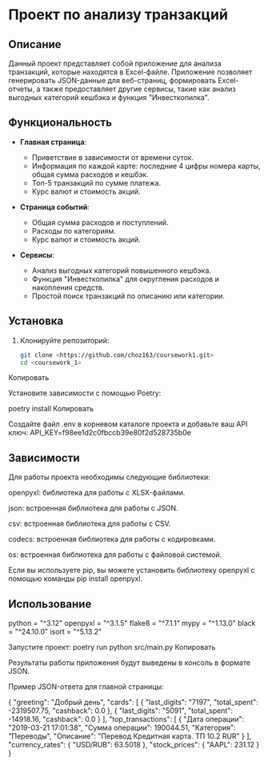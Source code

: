 # Проект по анализу транзакций

## Описание

Данный проект представляет собой приложение для анализа транзакций, которые находятся в Excel-файле. Приложение позволяет генерировать JSON-данные для веб-страниц, формировать Excel-отчеты, а также предоставляет другие сервисы, такие как анализ выгодных категорий кешбэка и функция "Инвесткопилка".

## Функциональность

- **Главная страница**: 
  - Приветствие в зависимости от времени суток.
  - Информация по каждой карте: последние 4 цифры номера карты, общая сумма расходов и кешбэк.
  - Топ-5 транзакций по сумме платежа.
  - Курс валют и стоимость акций.

- **Страница событий**:
  - Общая сумма расходов и поступлений.
  - Расходы по категориям.
  - Курс валют и стоимость акций.

- **Сервисы**:
  - Анализ выгодных категорий повышенного кешбэка.
  - Функция "Инвесткопилка" для округления расходов и накопления средств.
  - Простой поиск транзакций по описанию или категории.

## Установка

1. Клонируйте репозиторий:

   ```bash
   git clone <https://github.com/choz163/coursework1.git>
   cd <coursework_1>
Копировать

Установите зависимости с помощью Poetry:

poetry install
Копировать

Создайте файл .env в корневом каталоге проекта и добавьте ваш API ключ:
API_KEY=f98ee1d2c0fbccb39e80f2d528735b0e

## Зависимости

Для работы проекта необходимы следующие библиотеки:

openpyxl: библиотека для работы с XLSX-файлами.

json: встроенная библиотека для работы с JSON.

csv: встроенная библиотека для работы с CSV.

codecs: встроенная библиотека для работы с кодировками.

os: встроенная библиотека для работы с файловой системой.

Если вы используете pip, вы можете установить библиотеку openpyxl с помощью команды pip install openpyxl.


## Использование
python = "^3.12"
openpyxl = "^3.1.5"
flake8 = "^7.1.1"
mypy = "^1.13.0"
black = "^24.10.0"
isort = "^5.13.2"

Запустите проект:
poetry run python src/main.py
Копировать

Результаты работы приложения будут выведены в консоль в формате JSON.

Пример JSON-ответа для главной страницы:


{
    "greeting": "Добрый день",
    "cards": [
        {
            "last_digits": "7197",
            "total_spent": -2319507.75,
            "cashback": 0.0
        },
        {
            "last_digits": "5091",
            "total_spent": -14918.16,
            "cashback": 0.0
        }
    ],
    "top_transactions": [
        {
            "Дата операции": "2019-03-21 17:01:38",
            "Сумма операции": 190044.51,
            "Категория": "Переводы",
            "Описание": "Перевод Кредитная карта. ТП 10.2 RUR"
        }
    ],
    "currency_rates": {
        "USD/RUB": 63.5018
    },
    "stock_prices": {
        "AAPL": 231.12
    }
}
